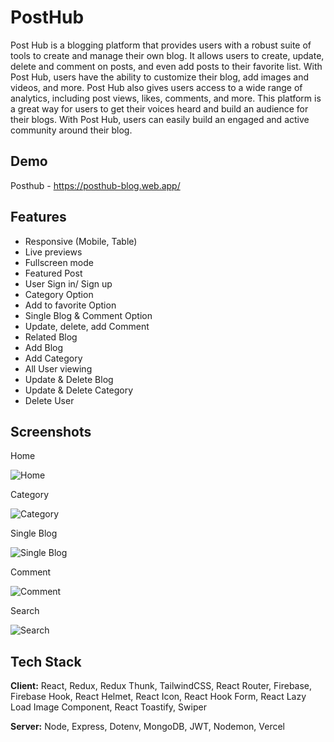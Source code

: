 
# PostHub

Post Hub is a blogging platform that provides users with a robust suite of tools to create and manage their own blog. It allows users to create, update, delete and comment on posts, and even add posts to their favorite list. With Post Hub, users have the ability to customize their blog, add images and videos, and more. Post Hub also gives users access to a wide range of analytics, including post views, likes, comments, and more. This platform is a great way for users to get their voices heard and build an audience for their blogs. With Post Hub, users can easily build an engaged and active community around their blog.

## Demo

Posthub -
https://posthub-blog.web.app/

## Features

- Responsive (Mobile, Table)
- Live previews
- Fullscreen mode
- Featured Post
- User Sign in/ Sign up
- Category Option
- Add to favorite Option
- Single Blog & Comment Option
- Update, delete, add Comment
- Related Blog
- Add Blog
- Add Category
- All User viewing
- Update & Delete Blog
- Update & Delete Category
- Delete User


## Screenshots

Home 

![Home](https://lh3.googleusercontent.com/aPZuGJDuqK-aaeTS9ed27_HsR96IzT1qw8AIXXEW9pZxvKkXoMOM5SfttiH8bg4TCtnaTIE0k1HMElF3Jz7Dk6z1xW1q50pK7eIO0EwrEYRE9h3hYDh7p2HNW-CohPSJWtTWRdhDZeo4rzpaDDXW30z1Fsi5y7ASyppjaHE2f7MqvhuJJIX_dtqNWEl2w-Mluc34Zj7U0Oi9DKReDCJc3OfSoEQb4g3YKTgX3Cbz8iha4PI4DeRNamNUDqL0fkYrMJgryR86U4Co6MDNbKuOiOhJeMfSFEJ5hX9AcbpgKuMhxsGOOivHE0cmd4qR_tsaTVVBikbbBmXYR8dGYsCXGQmc2b-1tYhifDMMZYpvjETv1KM9gqv6o-yHT4mdPB6E7orXnCRgXcxBQus1byd2byyQzkvrmRiI9T7nidGbLVzCtpISuWHadBHd_4H1E8lm4R7l1iqVQ7IRkQsyRCf5kASZpM2o6LDhII_4v_SmTuffLeD_xxRPCji8j3YmkRAsdlv3r4agpR1FasZiWcOh7knxBjuQUwYkJx7AfY4SglZRllW-pQvfcf65TkaqGW48GUkMtknHNm-wy_k0r6YmnT-_K1BuSc0T2zy6p4gNTDd82-Z1wEtLlvrzezmpU0XG_BPYwkWaK2WE_loN1Znci-NYRuAyLKaIlAzm3Om12OycYR4cbVGQc417xB4ldXpHsWAcmpAX9PnjemFdViWukPoS_Le_kvlPE7KDuAc-uwrH66MY0RtPWLUkpHc35RIXIw_TejErvF6eeK7WspP1CmlgjqF20_VWY2rwKom9v7fFOqeo7QQFqOus5283soS6ZTosGOnXch86_VAGZJJD-TnU34UkMWnMMyyjqjtN2w-IFX7jy4eReDs_KJHLGKYQVHGKrd_HXHS9EYg_0yzids8uhK8rit4nLSRHBhLYSg6HLzoF-EI-e9MTxmuCdNI98mXkldtKb3CSyfN0zBRdnlN6k7JRqAoeSII8a-vjVff3pSJ-Sx6G1GWr7Y7R_YVj9djb7Z72-WDm2jLMjq-HB4MQgZR1zSh8dysB4cvrphx6ANqU2wjCsQWDrONH3HQ=w800-h450-no?authuser=4)

Category 

![Category](https://lh3.googleusercontent.com/e9c0pWoLA4GHQ4prYaXbAEKhP5EO2P4ClY_jnuOA82p1rHZpnTY6PMcRo5pv97dXs35CNkVq7RykAeWUzEko2reJP17l0TIL5oRjqefwTpLxtv9kYbb3RsoRcgN6-viIYyaF_CXon2PkcA1_vIIBSalvbBjzuWYhtGX66wkLFBSi16r4DOJ9A1fIXfCOa-QsMdpKHbAZfcw068I5Kfvt3JpExisSUWNqFg_3sAv3D76BcOBhFaryqDtQS_kG7NbHfASAfD6Ep6nl3ylT4-ZMpu5nvAM3Ei7FNHWxFP3HcQo26is17OuM56Q3JOhE4LVHdgmCP7sft9nV-bBCOb_ZADMlNHCZcgY0HHkC-CSAsBznf-i_jZlYMZWQiZ50ENx2LoFTEZCiq78_9ZCCK9hEq8r2YeA9dRUxJ44gQGrZ6DZrY-HkIw_E3lB6nbLeyPl3BLQD-K_nA6pdSMS98_CBE9an6Q6MuYiRHzoGA79vxFMuKD3i9SUBqogFpEQe7pGQ-dbJu9uX4K9vatF3L54C0trc9PfENU0T7BpWAbmmS2qWTFlsSjE_eXu_icBmg23ApPnpM1wzzDOSRyXgxDw8hshQsPnh73P4geIvWZ8Y2rq59E5qvsggxaE19p7_6kywdtxFUTTcyYSkixLjrMTpN42DPpyAkULI0leU46pg0lm9HKTopjiDUyk9jWOENCXiNc9XTar8-Jyx11FyZcBHVT6Uqv6FIkLlcxxYyd4EfYi2yak7lJezsASh3GZ0lXIRIN1K7GMWuBIb6mMZPxc-yOqb8I-ORO-Ucq3vnioItS23bGt40gUSLwsiMR3h4lVkcoSqdDDsOP8qDsSCvvcwHSZp44WPNHKYIc3bLgOvCwn84_irR--TzNK98a0fy7TSM45yTsfwMqLFKw00HvZeVyGZPDfa7Aq2Mw4DIDUeHzbO-UOoc_BjZpazCCDNyYlRnq_90fjIrhHoo1bJp_hb9bf4XjDo0lvOe7af_R6dOGNAbSNQmUmuSjkmRljTBIp1y9YZ2_Kbpee2f0cMMLUXQf9KpwkOQ5F1-OB11oxqqWDv3nr1NnFlFmALStEeBrA=w800-h450-no)

Single Blog

![Single Blog](https://lh3.googleusercontent.com/y88-InfZtei0npRf6vDi0I3CDJgGkYWZskr9LRphqz64M3wKF-HhVuux_Y0wgD9XavKstrifjAeq--UUAv01_-3E3GmN1PIL8hYw69JXh_24PnHTnBMCI3Ta70vNn1nZE_nWwBjI42MAopucSnVryC_IzYRTpS6Ctfj5qZEZTfhShU6OA849QRasQPu3UEJgEhxVlMztTdmXsPkMoilVNesyiL-eKJ5TnNUSsBR0Iavr0gYpxFJgOFB2HQgNaUIiXicokwhskerVxJrxA2q0lD_-YaUnD3-dvribIeYbiNGfSMmytf-3nKDt5_VMK_K29vcnk6RYGyAfiAuGsjGMD2aOgD8Qy4sHwAqUacLowxsLV55e2OQocLAlZnLGm7XHKvc5MVlYKFLkQozJWDmaXVsUDPT_OR1oFZPx_b-UFn3OVmKObjiuNmcTALn-jfS1CzaULHmmXVhF4nhXntO5rGN_3Tght2aBo6xtKeUeN1HVp3asXYcQveCOzQfbZ_OjFiJBYg7KCZ7Ep1xyj3TAYrLOmaPYm8mMVZ9H_T06RRH0Ps184ZKbzpBBxcuuMv6s5OX6s4xh5uFqMTxRYVP1n-YDRUEjs1uW54SFmZ0xZgThndF8CqxmnXZlrsY2hgE-zgWEBpHeXmAIf487vk4LoLwPm_8PHFw_-cOzwkFq3gW1iXc-pQNgUb1fhtlsXuoo-KRpFqvT6c7J7Nd0EbYJCgBc4ZAUMiNk7iUn4fHqs0SvL3iCnyC1S4LKDDqresoxZM2RrjGLiXlzae6ed6s__8pFMC4E3wNwECkRGdEPubxzkdSxxvPAY2eVTyWxNvQxaDHbIsE2GMAyB0n0a5JkWHpaTqICXDqGCcwHTqHjCOFzzGDPNRV0qV4HdBPN44kEs9_4tQFMRIKR_A8bvt2r4VI6Uc-V1_yZOshbZYscLNw7Ul19YU-EafOMEux8efHT0z4I2d4f-YJkV7VynMc2njmUh_VEpEO03dvG9GLCW3ECW99nct6EEUotW3LIdj1MnodsYApwqadU0bHFil22_O6ps5j0d-C7URIXD89ldPQsTXmUX79UTnXGzye7wbc=w800-h450-no)

Comment

![Comment](https://lh3.googleusercontent.com/Cai-h3TE9rWePTIpdP36-0xvBZn-R1kW_KRtx-KMzXfoGfbjRKcYxo5-s20xzRIuOh4MzHPdk2gbkxx5EMkz_2bXwsQ8-spzkTVyU2EQ4ZAwoNsIeB4SLQOfWwmxYaDyPfx4dhCmRTb3N0yV8Gl9CrITvx5Pw_3P1Kd0YK1SA36SaHTotQ5aPrt2fbjDeSdFZCIo_NECRs9KP8dG6eJXGMRxnnipyQLggeH-9HvfievEBHiyzM--MEcqAuueBESs_qPODteE8sQELFpUXzNyczmLXbJr6kAxxNCmWcVMa7di81RRWiC0el0yO4MyXA18FgTvUIJEqzl4252gTVlxIiHcNBx-y3xxKWSNnEzxc_oHD6cBC8o0YufmiCXfDNgBSHl5BOVxQG6AmTTnFxRwvknXx9I0u3qwj2dokKp0_LXOFW5LlYQmU_wmI4q53p6rqfb_8R3OvTI2Z2ZpDm0EocqRp_Ut2kq_mvyndZz3L2_3Vmn46zd9JC6k4aKpWJtV1Qc705eba9ZonZR2BWCzqOlyMK0xD_IIGQw_4SqPCEwwf6bvx8EUbDO2daFAM1UxeBpfLgMARV22dyOal2YWFzKYHTOa8oNssftZESkBVqxvjX4ilONx4LhDjqNQJ7RZOsfkkBm2Qp6PxVxiJYmWUQbdjQQZsIcxyhJk2VM-2wXQ-_3XRddQlE4TDmY4wQpe8izxAofful_feLnFGC3OtJLxkm3Tdy41At3xLs2fwNXZbcXodBfmH8iHMYllXxXS-MwtpDVa89uOtxIyATL6mgWg4mzeDhQqJxIkAV0wnmBXJPcnJocEvFQbv7D5nzVVwX6m5EjgDKlaHED5xMuByleq_gv9smXluYrfS4ae-SF9taYw5morPeg6HY3QOSJXJZaJaeme342D_B5ZmIKRsSra7X0dc7ORB_XFx82YsFouiH_Zg9DZVIWurErObqpLz3Z9o0xXmx06TbEl6rVwYwFqW0zKgLQhd03_L0v0tlOaIIh8WCMfahdoopAJk27yej0rwoCIvENv25G2hoSwW9e-OX7x4BHOK3DxqEe60_-qd6a0CB62wCz-a39qcc8=w800-h450-no)

Search

![Search](https://lh3.googleusercontent.com/zv-fQIxr8tINOVliWEjHfIGDMmjGsrE_hrrPYXZJTOif9rb6kvVtR4HPEXN1MBxkGxnU0JeibwTTVQnyjV0EHIfumt6Fj4JLkx3_wFXMnN6vNAsKxAMft2uF9fc6aI0EjudLcQ4AWnFc8qE2niS6wLomkv6Hu3_mHtzSxD5qCfwGW2SuhfpLQKXrw2ruBHfXut-gCB-G1BWCdX3rKlUHWwBlu6YCijXMU97QzRpTvR4e86c4O6OTxYNFWJH9EuUadMqfJrQJNGl6ol-j3_fCX4LuoaEeHJFjHXiRNuRLTdak1RB0FK_mw04PCHO86COFDqjfHdiv8SHF_kHgx31NIdZGvBFVvMjYvN9Na6ngDnZliZl-dfj1E8EQ0R5duatCQy7tdjh2SA26jv5fPF6EOqgo4n01IcG8CUwsEgFXLvMgQVYd8GYGSG3-Wg5a9T1NHcNA3Bpv8U2jhoXIBVFx2SsAM_r-61t4EDzi1_FAE-BZhjOY2_oqtOlR9o1LZs8nCIqscoJ8uvB4o2TCdlMJMvz1GHwHxVcgvQCQQ_8sPZI-iXpxujlTXMGHKxUJ-3Fqpm2VI-O0LqnmSNp9STTcQfzXIHNCq9xXJXdUnGH9sV2d2FGjZQtmCvtDOdZyuH8QHJYVQtZ8MLN40ME25sTbcCAS0d1EN6JRKZYQKEJWkamh1EucrSPMi04KMMvLcPRvBO9CPw9jC2OEIe4iAXdw0NqkS776NfdLkI8ePHaTcZsAUeHdNElFMSm9L8VGJdFfuOxJQEr9MPxsw6eQHWIwfpEw7tOKWG5nqjXxpv2-gFBlmjte8XplrOrhQh952kerdTAz07KYYZacHe2S8MOQc1cblej3JjliGWvPybrG-1-1j1XPGXTvaSOpylMmRrS5k_059zRrFO8ws5gHc-_UkWFJ6DGuj3fRCpVqbB9d4flylIDrG_dkYgRFhd0gV8UXE4_Vw3WvIwoLddLLcw2rGztQvftkhbfS3tVKBqh0jIrUjeponpu6liSF8Ru0_VAD_xU9bit8e5xUqnlRMGB2DCF5ekxTdGBR_NFPxdNdR1MBvvXEN_9Ovqd9Ud84oNA=w800-h450-no)


## Tech Stack

**Client:** React, Redux, Redux Thunk, TailwindCSS, React Router, Firebase, Firebase Hook, React Helmet, React Icon, React Hook Form, React Lazy Load Image Component, React Toastify, Swiper

**Server:** Node, Express, Dotenv, MongoDB, JWT, Nodemon, Vercel 

